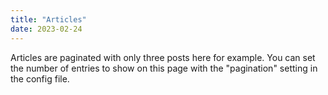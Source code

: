 ```yaml
---
title: "Articles"
date: 2023-02-24
---
```

Articles are paginated with only three posts here for example. You can set the number of entries to show on this page with the "pagination" setting in the config file.
